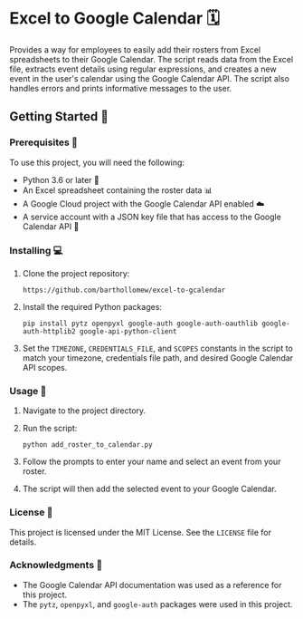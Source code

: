 # Excel to Google Calendar 🗓️

Provides a way for employees to easily add their rosters from Excel spreadsheets to their Google Calendar. The script reads data from the Excel file, extracts event details using regular expressions, and creates a new event in the user's calendar using the Google Calendar API. The script also handles errors and prints informative messages to the user.

## Getting Started 🚀

### Prerequisites 🧰

To use this project, you will need the following:

- Python 3.6 or later 🐍
- An Excel spreadsheet containing the roster data 📊
- A Google Cloud project with the Google Calendar API enabled ☁️
- A service account with a JSON key file that has access to the Google Calendar API 🔑

### Installing 💻

1. Clone the project repository:

   `https://github.com/barthollomew/excel-to-gcalendar`

2. Install the required Python packages:

   `pip install pytz openpyxl google-auth google-auth-oauthlib google-auth-httplib2 google-api-python-client`

3. Set the `TIMEZONE`, `CREDENTIALS_FILE`, and `SCOPES` constants in the script to match your timezone, credentials file path, and desired Google Calendar API scopes.

### Usage 🚀

1. Navigate to the project directory.

2. Run the script:

   `python add_roster_to_calendar.py`

3. Follow the prompts to enter your name and select an event from your roster.

4. The script will then add the selected event to your Google Calendar.

### License 📜

This project is licensed under the MIT License. See the `LICENSE` file for details.

### Acknowledgments 🙏

- The Google Calendar API documentation was used as a reference for this project.
- The `pytz`, `openpyxl`, and `google-auth` packages were used in this project. 
